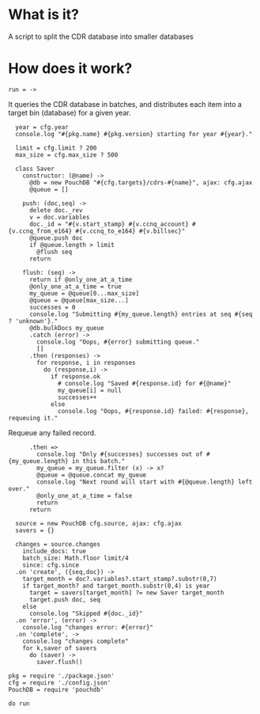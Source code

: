 What is it?
===========

A script to split the CDR database into smaller databases

How does it work?
=================

    run = ->

It queries the CDR database in batches, and distributes each item into a target bin (database) for a given year.

      year = cfg.year
      console.log "#{pkg.name} #{pkg.version} starting for year #{year}."

      limit = cfg.limit ? 200
      max_size = cfg.max_size ? 500

      class Saver
        constructor: (@name) ->
          @db = new PouchDB "#{cfg.targets}/cdrs-#{name}", ajax: cfg.ajax
          @queue = []

        push: (doc,seq) ->
          delete doc._rev
          v = doc.variables
          doc._id = "#{v.start_stamp} #{v.ccnq_account} #{v.ccnq_from_e164} #{v.ccnq_to_e164} #{v.billsec}"
          @queue.push doc
          if @queue.length > limit
            @flush seq
          return

        flush: (seq) ->
          return if @only_one_at_a_time
          @only_one_at_a_time = true
          my_queue = @queue[0...max_size]
          @queue = @queue[max_size...]
          successes = 0
          console.log "Submitting #{my_queue.length} entries at seq #{seq ? 'unknown'}."
          @db.bulkDocs my_queue
          .catch (error) ->
            console.log "Oops, #{error} submitting queue."
            []
          .then (responses) ->
            for response, i in responses
              do (response,i) ->
                if response.ok
                  # console.log "Saved #{response.id} for #{@name}"
                  my_queue[i] = null
                  successes++
                else
                  console.log "Oops, #{response.id} failed: #{response}, requeuing it."

Requeue any failed record.

          .then =>
            console.log "Only #{successes} successes out of #{my_queue.length} in this batch."
            my_queue = my_queue.filter (x) -> x?
            @queue = @queue.concat my_queue
            console.log "Next round will start with #{@queue.length} left over."
            @only_one_at_a_time = false
            return
          return

      source = new PouchDB cfg.source, ajax: cfg.ajax
      savers = {}

      changes = source.changes
        include_docs: true
        batch_size: Math.floor limit/4
        since: cfg.since
      .on 'create', ({seq,doc}) ->
        target_month = doc?.variables?.start_stamp?.substr(0,7)
        if target_month? and target_month.substr(0,4) is year
          target = savers[target_month] ?= new Saver target_month
          target.push doc, seq
        else
          console.log "Skipped #{doc._id}"
      .on 'error', (error) ->
        console.log "changes error: #{error}"
      .on 'complete', ->
        console.log "changes complete"
        for k,saver of savers
          do (saver) ->
            saver.flush()

    pkg = require './package.json'
    cfg = require './config.json'
    PouchDB = require 'pouchdb'

    do run
